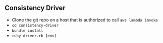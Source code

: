 ## Consistency Driver

- Clone the git repo on a host that is authorized to call `aws lambda invoke`
- `cd consistency-driver`
- `bundle install`
- `ruby driver.rb [env]`
